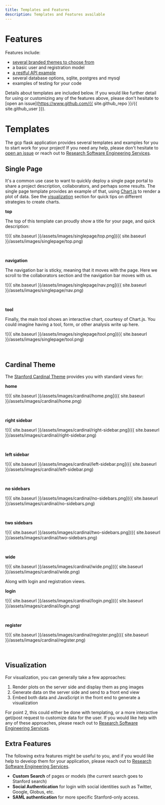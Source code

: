 ```yaml
---
title: Templates and Features
description: Templates and Features available
---
```


# Features

Features include:

 - [several branded themes to choose from](#templates)
 - a basic user and registration model
 - [a restful API example](api)
 - several database options, sqlite, postgres and mysql
 - examples of testing for your code

Details about templates are included below. If you would like further detail
for using or customizing any of the features above, please don't hesitate to 
[open an issue](https://www.github.com/{{ site.github_repo }}/{{ site.github_user }}).


# Templates

The gcp flask application provides several templates and examples for you to start work
for your project! If you need any help, please don't hesitate to [open an issue](https://github.com/stanford-rc/gcp-flask-stanford/issues)
or reach out to [Research Software Engineering Services](https://stanford-rc.github.io/rse-services/request).

## Single Page

It's a common use case to want to quickly deploy a single page portal to share a project description, collaborators,
and perhaps some results. The single page template provides an example of that, using [Chart.js](https://www.chartjs.org/) to render
a plot of data. See the [visualization](#visualization) section for quick tips on different strategies to create charts.

**top**

The top of this template can proudly show a title for your page, and quick description:

![{{ site.baseurl }}/assets/images/singlepage/top.png]({{ site.baseurl }}/assets/images/singlepage/top.png)

<br>


**navigation**

The navigation bar is sticky, meaning that it moves with the page. Here we scroll to the collaborators section
and the navigation bar moves with us.

![{{ site.baseurl }}/assets/images/singlepage/nav.png]({{ site.baseurl }}/assets/images/singlepage/nav.png)

<br>


**tool**

Finally, the main tool shows an interactive chart, courtesy of Chart.js. You could imagine having a tool, form,
or other analysis write up here.

![{{ site.baseurl }}/assets/images/singlepage/tool.png]({{ site.baseurl }}/assets/images/singlepage/tool.png)

<br>



## Cardinal Theme

The [Stanford Cardinal Theme](http://web.stanford.edu/group/webdev/cardinal/) provides you with standard views for:

**home**

![{{ site.baseurl }}/assets/images/cardinal/home.png]({{ site.baseurl }}/assets/images/cardinal/home.png)

<br>

**right sidebar**

![{{ site.baseurl }}/assets/images/cardinal/right-sidebar.png]({{ site.baseurl }}/assets/images/cardinal/right-sidebar.png)

<br>

**left sidebar**

![{{ site.baseurl }}/assets/images/cardinal/left-sidebar.png]({{ site.baseurl }}/assets/images/cardinal/left-sidebar.png)

<br>

**no sidebars**

![{{ site.baseurl }}/assets/images/cardinal/no-sidebars.png]({{ site.baseurl }}/assets/images/cardinal/no-sidebars.png)

<br>

**two sidebars**

![{{ site.baseurl }}/assets/images/cardinal/two-sidebars.png]({{ site.baseurl }}/assets/images/cardinal/two-sidebars.png)

<br>

**wide**

![{{ site.baseurl }}/assets/images/cardinal/wide.png]({{ site.baseurl }}/assets/images/cardinal/wide.png)


Along with login and registration views.

**login**

![{{ site.baseurl }}/assets/images/cardinal/login.png]({{ site.baseurl }}/assets/images/cardinal/login.png)

<br>

**register**

![{{ site.baseurl }}/assets/images/cardinal/register.png]({{ site.baseurl }}/assets/images/cardinal/register.png)

<br>



## Visualization

For visualization, you can generally take a few approaches:

 1. Render plots on the server side and display them as png images
 2. Generate data on the server side and send to a front end view
 3. Embed both data and JavaScript in the front end to generate a visualization

For point 2, this could either be done with templating, or a more interactive get/post request
to customize data for the user. If you would like help with any of these approaches, please
reach out to [Research Software Engineering Services](https://stanford-rc.github.io/rse-services/request).

## Extra Features

The following extra features might be useful to you, and if you would like help to develop
them for your application, please reach out to [Research Software Engineering Services](https://stanford-rc.github.io/rse-services/).

 - **Custom Search** of pages or models (the current search goes to Stanford search)
 - **Social Authentication** for login with social identities such as Twitter, Google, Globus, etc.
 - **SAML authentication** for more specific Stanford-only access.
